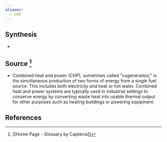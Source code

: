 ```yaml
---
aliases:
  - CHP
---
```

## Synthesis
- 
## Source [^1]
- Combined heat and power (CHP), sometimes called "cogeneration," is the simultaneous production of two forms of energy from a single fuel source. This includes both electricity and heat or hot water. Combined heat and power systems are typically used in industrial settings to conserve energy by converting waste heat into usable thermal output for other purposes such as heating buildings or powering equipment.
## References

[^1]: [[Home Page - Glossary by Capterra]]